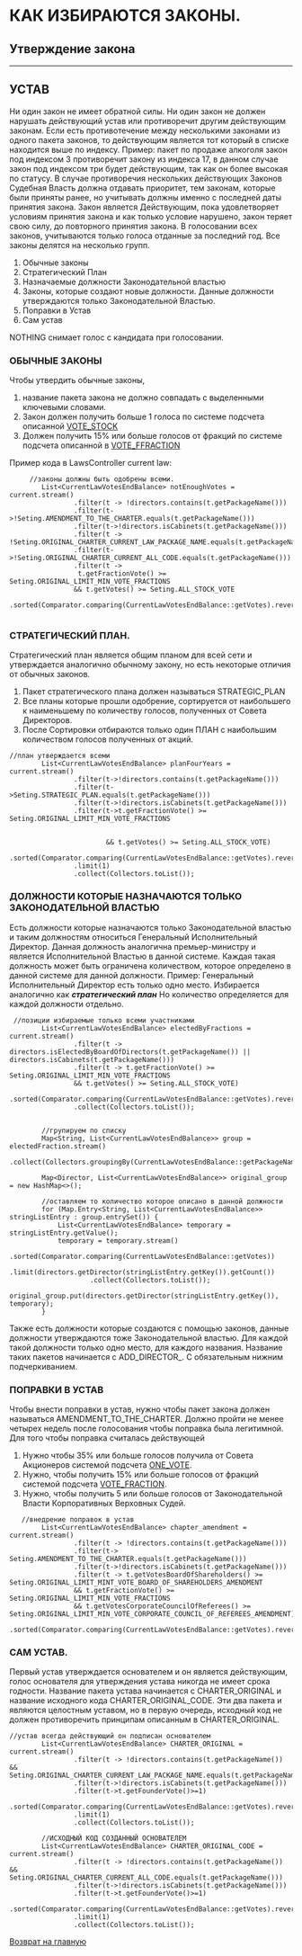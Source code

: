 # КАК ИЗБИРАЮТСЯ ЗАКОНЫ. 

## Утверждение закона
_____

## УСТАВ
Ни один закон не имеет обратной силы. Ни один закон не должен нарушать действующий устав или противоречит 
другим действующим законам. Если есть противотечение между несколькими законами из одного пакета законов, 
то действующим является тот который в списке находится выше по индексу. Пример: пакет по продаже алкоголя 
закон под индексом 3 противоречит закону из индекса 17, в данном случае закон под индексом три будет действующим, 
так как он более высокая по статусу. 
В случае противоречия нескольких действующих Законов Судебная Власть должна отдавать приоритет, тем законам,
которые были приняты ранее, но учитывать должны именно с последней даты принятия закона.
Закон является Действующим, пока удовлетворяет условиям принятия закона и как только условие 
нарушено, закон теряет свою силу, до повторного принятия закона.
В голосовании всех законов, учитываются только голоса отданные за последний год.
Все законы делятся на несколько групп.
1. Обычные законы
2. Стратегический План
3. Назначаемые должности Законодательной властью
4. Законы, которые создают новые должности. Данные должности утверждаются только Законодательной Властью.
5. Поправки в Устав
6. Сам устав



NOTHING снимает голос с кандидата при голосовании.
### ОБЫЧНЫЕ ЗАКОНЫ
Чтобы утвердить обычные законы, 
1. название пакета закона не должно совпадать с выделенными ключевыми словами.
2. Закон должен получить больше 1 голоса по системе подсчета описанной [VOTE_STOCK](../charter/VOTE_STOCK.md)
3. Должен получить 15% или больше голосов от фракций по системе подсчета описанной в [VOTE_FFRACTION](../charter/VOTE_FRACTION.md)


Пример кода в LawsController current law:
````
     //законы должны быть одобрены всеми.
        List<CurrentLawVotesEndBalance> notEnoughVotes = current.stream()
                .filter(t -> !directors.contains(t.getPackageName()))
                .filter(t->!Seting.AMENDMENT_TO_THE_CHARTER.equals(t.getPackageName()))
                .filter(t->!directors.isCabinets(t.getPackageName()))
                .filter(t -> !Seting.ORIGINAL_CHARTER_CURRENT_LAW_PACKAGE_NAME.equals(t.getPackageName()))
                .filter(t->!Seting.ORIGINAL_CHARTER_CURRENT_ALL_CODE.equals(t.getPackageName()))
                .filter(t -> 
                 t.getFractionVote() >= Seting.ORIGINAL_LIMIT_MIN_VOTE_FRACTIONS
                && t.getVotes() >= Seting.ALL_STOCK_VOTE
                .sorted(Comparator.comparing(CurrentLawVotesEndBalance::getVotes).reversed()).collect(Collectors.toList());
   

````

### СТРАТЕГИЧЕСКИЙ ПЛАН.
Стратегический план является общим планом для всей сети и утверждается аналогично обычному закону,
но есть некоторые отличия от обычных законов.
1. Пакет стратегического плана должен называться STRATEGIC_PLAN
2. Все планы которые прошли одобрение, сортируется от наибольшего к наименьшему по количеству голосов,
полученных от Совета Директоров.
3. После Сортировки отбираются только один ПЛАН с наибольшим количеством голосов полученных от акций.

````
//план утверждается всеми
        List<CurrentLawVotesEndBalance> planFourYears = current.stream()
                .filter(t->!directors.contains(t.getPackageName()))
                .filter(t->Seting.STRATEGIC_PLAN.equals(t.getPackageName()))
                .filter(t->!directors.isCabinets(t.getPackageName()))
                .filter(t->t.getFractionVote() >= Seting.ORIGINAL_LIMIT_MIN_VOTE_FRACTIONS
                       
                       
                        && t.getVotes() >= Seting.ALL_STOCK_VOTE)
                .sorted(Comparator.comparing(CurrentLawVotesEndBalance::getVotes).reversed())
                .limit(1)
                .collect(Collectors.toList());
````

### ДОЛЖНОСТИ КОТОРЫЕ НАЗНАЧАЮТСЯ ТОЛЬКО ЗАКОНОДАТЕЛЬНОЙ ВЛАСТЬЮ
Есть должности которые назначаются только Законодательной властью и таким должностям относиться
Генеральный Исполнительный Директор. Данная должность аналогична премьер-министру и является
Исполнительной Властью в данной системе.
Каждая такая должность может быть ограничена количеством, которое определено в данной системе
для данной должности. Пример: Генеральный Исполнительный Директор есть только одно место.
Избирается аналогично как ***стратегический план*** 
Но количество определяется для каждой должности отдельно.
````
 //позиции избираемые только всеми участниками
        List<CurrentLawVotesEndBalance> electedByFractions = current.stream()
                .filter(t -> directors.isElectedByBoardOfDirectors(t.getPackageName()) || directors.isCabinets(t.getPackageName()))
                .filter(t -> t.getFractionVote() >= Seting.ORIGINAL_LIMIT_MIN_VOTE_FRACTIONS
                && t.getVotes() >= Seting.ALL_STOCK_VOTE)
                .sorted(Comparator.comparing(CurrentLawVotesEndBalance::getVotes).reversed())
                .collect(Collectors.toList());


        //групируем по списку
        Map<String, List<CurrentLawVotesEndBalance>> group = electedFraction.stream()
                .collect(Collectors.groupingBy(CurrentLawVotesEndBalance::getPackageName));

        Map<Director, List<CurrentLawVotesEndBalance>> original_group = new HashMap<>();

        //оставляем то количество которое описано в данной должности
        for (Map.Entry<String, List<CurrentLawVotesEndBalance>> stringListEntry : group.entrySet()) {
            List<CurrentLawVotesEndBalance> temporary = stringListEntry.getValue();
            temporary = temporary.stream()
                    .sorted(Comparator.comparing(CurrentLawVotesEndBalance::getVotes))
                    .limit(directors.getDirector(stringListEntry.getKey()).getCount())
                    .collect(Collectors.toList());
            original_group.put(directors.getDirector(stringListEntry.getKey()), temporary);
        }
````

Также есть должности которые создаются с помощью законов, данные должности утверждаются тоже Законодательной властью.
Для каждой такой должности только одно место, для каждого названия. 
Название таких пакетов начинается с ADD_DIRECTOR_.
С обязательным нижним подчеркиванием.

### ПОПРАВКИ В УСТАВ
Чтобы внести поправки в устав, нужно чтобы пакет закона должен называться AMENDMENT_TO_THE_CHARTER.
Должно пройти не менее четырех недель после голосования чтобы поправка была легитимной.
Для того чтобы поправка считалась действующей
1. Нужно чтобы 35% или больше голосов получила от Совета Акционеров системой подсчета [ONE_VOTE](../charter/ONE_VOTE.md).
2. Нужно, чтобы получить 15% или больше голосов от фракций системой подсчета [VOTE_FRACTION](../charter/VOTE_FRACTION.md).
3. Нужно, чтобы получить 5 или больше голосов от Законодательной Власти Корпоративных Верховных Судей.



````
   //внедрение поправок в устав
        List<CurrentLawVotesEndBalance> chapter_amendment = current.stream()
                .filter(t -> !directors.contains(t.getPackageName()))
                .filter(t-> Seting.AMENDMENT_TO_THE_CHARTER.equals(t.getPackageName()))
                .filter(t->!directors.isCabinets(t.getPackageName()))
                .filter(t -> t.getVotesBoardOfShareholders() >= Seting.ORIGINAL_LIMIT_MINT_VOTE_BOARD_OF_SHAREHOLDERS_AMENDMENT
                && t.getFractionVote() >= Seting.ORIGINAL_LIMIT_MIN_VOTE_FRACTIONS
                && t.getVotesCorporateCouncilOfReferees() >= Seting.ORIGINAL_LIMIT_MIN_VOTE_CORPORATE_COUNCIL_OF_REFEREES_AMENDMENT)
                .sorted(Comparator.comparing(CurrentLawVotesEndBalance::getVotes).reversed()).collect(Collectors.toList());

````

### САМ УСТАВ.
Первый устав утверждается основателем и он является действующим, голос основателя для утверждения
устава никогда не имеет срока годности.
Название пакета устава начинается с CHARTER_ORIGINAL и название исходного кода CHARTER_ORIGINAL_CODE.
Эти два пакета и являются целостным уставом, но в первую очередь, исходный код не должен противоречить
принципам описанным в CHARTER_ORIGINAL.
````
//устав всегда действующий он подписан основателем
        List<CurrentLawVotesEndBalance> CHARTER_ORIGINAL = current.stream()
                .filter(t -> !directors.contains(t.getPackageName()) && Seting.ORIGINAL_CHARTER_CURRENT_LAW_PACKAGE_NAME.equals(t.getPackageName()))
                .filter(t->!directors.isCabinets(t.getPackageName()))
                .filter(t->t.getFounderVote()>=1)
                .sorted(Comparator.comparing(CurrentLawVotesEndBalance::getVotes).reversed())
                .limit(1)
                .collect(Collectors.toList());

        //ИСХОДНЫЙ КОД СОЗДАННЫЙ ОСНОВАТЕЛЕМ
        List<CurrentLawVotesEndBalance> CHARTER_ORIGINAL_CODE = current.stream()
                .filter(t -> !directors.contains(t.getPackageName()) && Seting.ORIGINAL_CHARTER_CURRENT_ALL_CODE.equals(t.getPackageName()))
                .filter(t->!directors.isCabinets(t.getPackageName()))
                .filter(t->t.getFounderVote()>=1)
                .sorted(Comparator.comparing(CurrentLawVotesEndBalance::getVotes).reversed())
                .limit(1)
                .collect(Collectors.toList());
````
[Возврат на главную](../documentation/documentationRus.md)